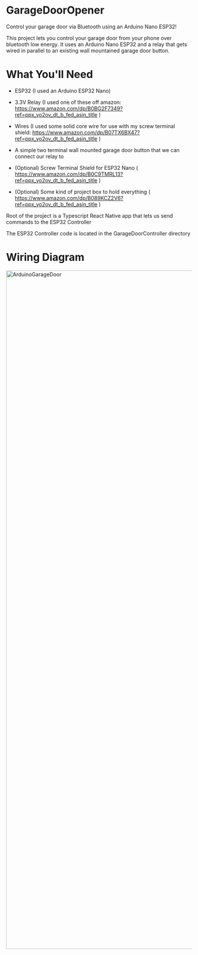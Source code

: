 # GarageDoorOpener
Control your garage door via Bluetooth using an Arduino Nano ESP32!

This project lets you control your garage door from your phone over bluetooth low energy. It uses an Arduino Nano ESP32 and a relay that gets wired in parallel to an existing wall mountained garage door button.

# What You'll Need
- ESP32 (I used an Arduino ESP32 Nano)
- 3.3V Relay (I used one of these off amazon: https://www.amazon.com/dp/B0BG2F7349?ref=ppx_yo2ov_dt_b_fed_asin_title )
- Wires (I used some solid core wire for use with my screw terminal shield: https://www.amazon.com/dp/B07TX6BX47?ref=ppx_yo2ov_dt_b_fed_asin_title )
- A simple two terminal wall mounted garage door button that we can connect our relay to

- (Optional) Screw Terminal Shield for ESP32 Nano ( https://www.amazon.com/dp/B0C9TMRL13?ref=ppx_yo2ov_dt_b_fed_asin_title )
- (Optional) Some kind of project box to hold everything ( https://www.amazon.com/dp/B089KCZ2V6?ref=ppx_yo2ov_dt_b_fed_asin_title )

Root of the project is a Typescript React Native app that lets us send commands to the ESP32 Controller

The ESP32 Controller code is located in the GarageDoorController directory

# Wiring Diagram


<img width="1893" height="1840" alt="ArduinoGarageDoor" src="https://github.com/user-attachments/assets/fa1335f7-eb13-4f96-ba13-ff42886be5f2" />
